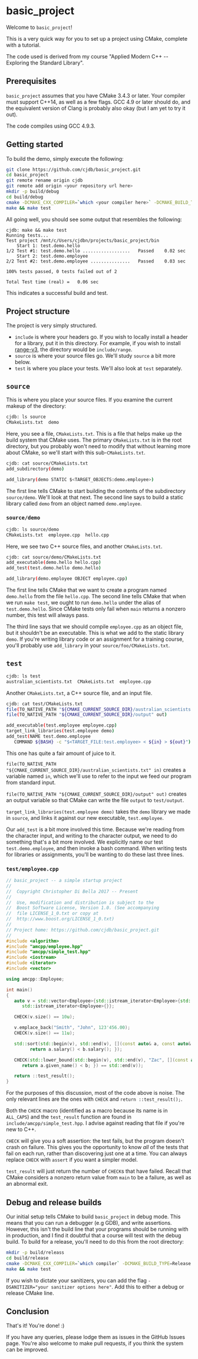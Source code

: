 # basic_project

Welcome to `basic_project`!

This is a very quick way for you to set up a project using CMake, complete with a tutorial.

The code used is derived from my course "Applied Modern C++ -- Exploring the Standard Library".

## Prerequisites

`basic_project` assumes that you have CMake 3.4.3 or later. Your compiler must support C++14, as
well as a few flags. GCC 4.9 or later should do, and the equivalent version of Clang is probably
also okay (but I am yet to try it out).

The code compiles using GCC 4.9.3.

## Getting started

To build the demo, simply execute the following:

```bash
git clone https://github.com/cjdb/basic_project.git
cd basic_project
git remote rename origin cjdb
git remote add origin <your repository url here>
mkdir -p build/debug
cd build/debug
cmake -DCMAKE_CXX_COMPILER=`which <your compiler here>` -DCMAKE_BUILD_TYPE=Debug ../..
make && make test
```

All going well, you should see some output that resembles the following:

```
cjdb: make && make test
Running tests...
Test project /mnt/c/Users/cjdbn/projects/basic_project/bin
    Start 1: test.demo.hello
1/2 Test #1: test.demo.hello ..................   Passed    0.02 sec
    Start 2: test.demo.employee
2/2 Test #2: test.demo.employee ...............   Passed    0.03 sec

100% tests passed, 0 tests failed out of 2

Total Test time (real) =   0.06 sec
```

This indicates a successful build and test.

## Project structure

The project is very simply structured.

* `include` is where your headers go. If you wish to locally install a header for a library, put it
   in this directory. For example, if you wish to install
   [range-v3](https://github.com/ericniebler/range-v3.git), the directory would be `include/range`.
* `source` is where your source files go. We'll study `source` a bit more below.
* `test` is where you place your tests. We'll also look at `test` separately.

## `source`

This is where you place your source files. If you examine the current makeup of the directory:

```bash
cjdb: ls source
CMakeLists.txt  demo
```

Here, you see a file, `CMakeLists.txt`. This is a file that helps make up the build system that
CMake uses. The primary `CMakeLists.txt` is in the root directory, but you probably won't need to
modify that without learning more about CMake, so we'll start with this sub-`CMakeLists.txt`.

```bash
cjdb: cat source/CMakeLists.txt
add_subdirectory(demo)

add_library(demo STATIC $<TARGET_OBJECTS:demo.employee>)
```

The first line tells CMake to start building the contents of the subdirectory `source/demo`. We'll
look at that next. The second line says to build a static library called `demo` from an object
named `demo.employee`.

### `source/demo`

```bash
cjdb: ls source/demo
CMakeLists.txt  employee.cpp  hello.cpp
```

Here, we see two C++ source files, and another `CMakeLists.txt`.

```bash
cjdb: cat source/demo/CMakeLists.txt
add_executable(demo.hello hello.cpp)
add_test(test.demo.hello demo.hello)

add_library(demo.employee OBJECT employee.cpp)
```

The first line tells CMake that we want to create a program named `demo.hello` from the file
`hello.cpp`. The second line tells CMake that when we run `make test`, we ought to run `demo.hello`
under the alias of `test.demo.hello`. Since CMake tests only fail when `main` returns a nonzero
number, this test will always pass.

The third line says that we should compile `employee.cpp` as an object file, but it shouldn't be an
executable. This is what we add to the static library `demo`. If you're writing library code or an
assignment for a training course, you'll probably use `add_library` in your
`source/foo/CMakeLists.txt`.

## `test`

```bash
cjdb: ls test
australian_scientists.txt  CMakeLists.txt  employee.cpp
```

Another `CMakeLists.txt`, a C++ source file, and an input file.

```bash
cjdb: cat test/CMakeLists.txt
file(TO_NATIVE_PATH "${CMAKE_CURRENT_SOURCE_DIR}/australian_scientists.txt" in)
file(TO_NATIVE_PATH "${CMAKE_CURRENT_SOURCE_DIR}/output" out)

add_executable(test.employee employee.cpp)
target_link_libraries(test.employee demo)
add_test(NAME test.demo.employee
   COMMAND ${BASH} -c "$<TARGET_FILE:test.employee> < ${in} > ${out}")
```

This one has quite a fair amount of juice to it.

`file(TO_NATIVE_PATH "${CMAKE_CURRENT_SOURCE_DIR}/australian_scientists.txt" in)` creates a
variable named `in`, which we'll use to refer to the input we feed our program from standard input.

`file(TO_NATIVE_PATH "${CMAKE_CURRENT_SOURCE_DIR}/output" out)` creates an output variable so that
CMake can write the file `output` to `test/output`.

`target_link_libraries(test.employee demo)` takes the `demo` library we made in `source`, and links
it against our new executable, `test.employee`.

Our `add_test` is a bit more involved this time. Because we're reading from the character input,
and writing to the character output, we need to do something that's a bit more involved. We
explicitly name our test `test.demo.employee`, and then invoke a bash command. When writing tests
for libraries or assignments, you'll be wanting to do these last three lines.

### `test/employee.cpp`

```cpp
// basic_project -- a simple startup project
//
//  Copyright Christopher Di Bella 2017 -- Present
//
//  Use, modification and distribution is subject to the
//  Boost Software License, Version 1.0. (See accompanying
//  file LICENSE_1_0.txt or copy at
//  http://www.boost.org/LICENSE_1_0.txt)
//
// Project home: https://github.com/cjdb/basic_project.git
//
#include <algorithm>
#include "amcpp/employee.hpp"
#include "amcpp/simple_test.hpp"
#include <iostream>
#include <iterator>
#include <vector>

using amcpp::Employee;

int main()
{
   auto v = std::vector<Employee>{std::istream_iterator<Employee>{std::cin},
      std::istream_iterator<Employee>{}};

   CHECK(v.size() == 10u);

   v.emplace_back("Smith", "John", 123'456.00);
   CHECK(v.size() == 11u);

   std::sort(std::begin(v), std::end(v), [](const auto& a, const auto& b) {
         return a.salary() < b.salary(); });

   CHECK(std::lower_bound(std::begin(v), std::end(v), "Zac", [](const auto& a, const auto& b) {
      return a.given_name() < b; }) == std::end(v));

   return ::test_result();
}
```

For the purposes of this discussion, most of the code above is noise. The only relevant lines are
the ones with `CHECK` and `return ::test_result();`.

Both the `CHECK` macro (identified as a macro because its name is in `ALL_CAPS`) and the
`test_result` function are found in `include/amcpp/simple_test.hpp`. I advise against reading that
file if you're new to C++.

`CHECK` will give you a soft assertion: the test fails, but the program doesn't crash on failure.
This gives you the opportunity to know _all_ of the tests that fail on each run, rather than
discovering just one at a time. You can always replace `CHECK` with `assert` if you want a simpler
model.

`test_result` will just return the number of `CHECK`s that have failed. Recall that CMake considers
a nonzero return value from `main` to be a failure, as well as an abnormal exit.

## Debug and release builds

Our initial setup tells CMake to build `basic_project` in debug mode. This means that you can run a debugger
(e.g GDB), and write assertions. However, this isn't the build line that your programs should
be running with in production, and I find it doubtful that a course will test with the debug build.
To build for a release, you'll need to do this from the root directory:

```bash
mkdir -p build/releass
cd build/release
cmake -DCMAKE_CXX_COMPILER=`which compiler` -DCMAKE_BUILD_TYPE=Release ../.. 
make && make test
```

If you wish to dictate your sanitizers, you can add the flag `-DSANITIZER="your sanitizer options here"`.
Add this to either a debug or release CMake line.

## Conclusion

That's it! You're done! :)

If you have any queries, please lodge them as issues in the GitHub Issues page. You're also welcome
to make pull requests, if you think the system can be improved.
